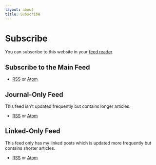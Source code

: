 ```yaml
---
layout: about
title: Subscribe
---
```


# Subscribe

You can subscribe to this website in your [feed reader](http://en.wikipedia.org/wiki/Comparison_of_feed_aggregators "Comparison of different feed readers").

## Subscribe to the Main Feed

* [RSS](http://mylesbraithwaite.com/feeds/rss.xml) or [Atom](http://mylesbraithwaite.com/feeds/atom.xml)

## Journal-Only Feed

This feed isn't updated frequently but contains longer articles.

* [RSS](/feeds/journal/rss.xml) or [Atom](/feeds/journal/atom.xml)

## Linked-Only Feed

This feed only has my linked posts which is updated more frequently but contains shorter articles.

* [RSS](/feeds/linked/rss.xml) or [Atom](/feeds/linked/atom.xml)